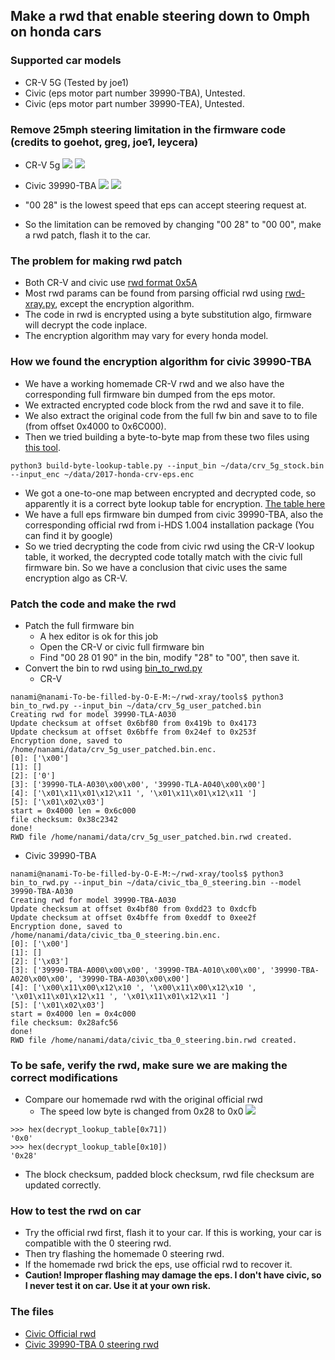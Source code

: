 ## Make a rwd that enable steering down to 0mph on honda cars 

### Supported car models
- CR-V 5G (Tested by joe1)
- Civic (eps motor part number 39990-TBA), Untested.
- Civic (eps motor part number 39990-TEA), Untested.

### Remove 25mph steering limitation in the firmware code (credits to goehot, greg, joe1, leycera)
- CR-V 5g
![](https://i.ibb.co/ZXncZS8/image.png)
![](https://i.ibb.co/grytxpc/image.png)
- Civic 39990-TBA
![](https://i.ibb.co/KycgW3Y/image.png)
![](https://i.ibb.co/3cvL9cG/image.png)

- "00 28" is the lowest speed that eps can accept steering request at. 
- So the limitation can be removed by changing "00 28" to "00 00", make a rwd patch, flash it to the car. 

### The problem for making rwd patch
- Both CR-V and civic use [rwd format 0x5A](https://github.com/gregjhogan/rwd-xray/blob/master/format/x5a.py)
- Most rwd params can be found from parsing official rwd using [rwd-xray.py](https://github.com/gregjhogan/rwd-xray/blob/master/rwd-xray.py), except the encryption algorithm.
- The code in rwd is encrypted using a byte substitution algo, firmware will decrypt the code inplace.
- The encryption algorithm may vary for every honda model.

### How we found the encryption algorithm for civic 39990-TBA
- We have a working homemade CR-V rwd and we also have the corresponding full firmware bin dumped from the eps motor.
- We extracted encrypted code block from the rwd and save it to file.
- We also extract the original code from the full fw bin and save to to file (from offset 0x4000 to 0x6C000).
- Then we tried building a byte-to-byte map from these two files using [this tool](https://github.com/nanamiwang/rwd-xray/blob/master/tools/build-byte-lookup-table.py).
```
python3 build-byte-lookup-table.py --input_bin ~/data/crv_5g_stock.bin --input_enc ~/data/2017-honda-crv-eps.enc
```
- We got a one-to-one map between encrypted and decrypted code, so apparently it is a correct byte lookup table for encryption. [The table here](https://github.com/nanamiwang/rwd-xray/blob/80600d071dc580db727a96c9b83c9615058bcf7b/tools/bin_to_rwd.py#L16)
- We have a full eps firmware bin dumped from civic 39990-TBA, also the corresponding official rwd from i-HDS 1.004 installation package (You can find it by google) 
- So we tried decrypting the code from civic rwd using the CR-V lookup table, it worked, the decrypted code totally match with the civic full firmware bin. So we have a conclusion that civic uses the same encryption algo as CR-V.

### Patch the code and make the rwd
- Patch the full firmware bin
  - A hex editor is ok for this job
  - Open the CR-V or civic full firmware bin
  - Find "00 28 01 90" in the bin, modify "28" to "00", then save it.
- Convert the bin to rwd using [bin_to_rwd.py](https://github.com/nanamiwang/rwd-xray/blob/master/tools/bin_to_rwd.py)
  - CR-V
```
nanami@nanami-To-be-filled-by-O-E-M:~/rwd-xray/tools$ python3 bin_to_rwd.py --input_bin ~/data/crv_5g_user_patched.bin
Creating rwd for model 39990-TLA-A030
Update checksum at offset 0x6bf80 from 0x419b to 0x4173
Update checksum at offset 0x6bffe from 0x24ef to 0x253f
Encryption done, saved to /home/nanami/data/crv_5g_user_patched.bin.enc.
[0]: ['\x00']
[1]: []
[2]: ['0']
[3]: ['39990-TLA-A030\x00\x00', '39990-TLA-A040\x00\x00']
[4]: ['\x01\x11\x01\x12\x11 ', '\x01\x11\x01\x12\x11 ']
[5]: ['\x01\x02\x03']
start = 0x4000 len = 0x6c000
file checksum: 0x38c2342
done!
RWD file /home/nanami/data/crv_5g_user_patched.bin.rwd created.
```
  - Civic 39990-TBA
```
nanami@nanami-To-be-filled-by-O-E-M:~/rwd-xray/tools$ python3 bin_to_rwd.py --input_bin ~/data/civic_tba_0_steering.bin --model 39990-TBA-A030
Creating rwd for model 39990-TBA-A030
Update checksum at offset 0x4bf80 from 0xdd23 to 0xdcfb
Update checksum at offset 0x4bffe from 0xeddf to 0xee2f
Encryption done, saved to /home/nanami/data/civic_tba_0_steering.bin.enc.
[0]: ['\x00']
[1]: []
[2]: ['\x03']
[3]: ['39990-TBA-A000\x00\x00', '39990-TBA-A010\x00\x00', '39990-TBA-A020\x00\x00', '39990-TBA-A030\x00\x00']
[4]: ['\x00\x11\x00\x12\x10 ', '\x00\x11\x00\x12\x10 ', '\x01\x11\x01\x12\x11 ', '\x01\x11\x01\x12\x11 ']
[5]: ['\x01\x02\x03']
start = 0x4000 len = 0x4c000
file checksum: 0x28afc56
done!
RWD file /home/nanami/data/civic_tba_0_steering.bin.rwd created.
```

### To be safe, verify the rwd, make sure we are making the correct modifications
- Compare our homemade rwd with the original official rwd
  - The speed low byte is changed from 0x28 to 0x0
![](https://i.ibb.co/H76yd0F/image.png)
```
>>> hex(decrypt_lookup_table[0x71])
'0x0'
>>> hex(decrypt_lookup_table[0x10])
'0x28'
```
  - The block checksum, padded block checksum, rwd file checksum are updated correctly.

### How to test the rwd on car
- Try the official rwd first, flash it to your car. If this is working, your car is compatible with the 0 steering rwd.
- Then try flashing the homemade 0 steering rwd.
- If the homemade rwd brick the eps, use official rwd to recover it.
- <b>Caution! Improper flashing may damage the eps. I don't have civic, so I never test it on car. Use it at your own risk.</b>
### The files
 - [Civic Official rwd](https://github.com/nanamiwang/rwd-xray/raw/master/tools/files/39990-TBA-A030-M1.rwd.gz)
 - [Civic 39990-TBA 0 steering rwd](https://github.com/nanamiwang/rwd-xray/raw/master/tools/files/civic_tba_0_steering.bin.rwd)
